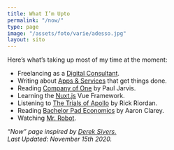 ```yaml
---
title: What I’m Upto
permalink: "/now/"
type: page
image: "/assets/foto/varie/adesso.jpg"
layout: sito
---
```


Here’s what’s taking up most of my time at the moment:

- Freelancing as a [Digital Consultant][1].
- Writing about [Apps & Services][2] that get things done.
- Reading [Company of One][3] by Paul Jarvis.
- Learning the [Nuxt.js][4] Vue Framework.
- Listening to [The Trials of Apollo][5] by Rick Riordan.
- Reading [Bachelor Pad Economics][6] by Aaron Clarey.
- Watching [Mr. Robot][7].


*“Now” page inspired by [Derek Sivers.][0]*
<br>
*Last Updated: November 15th 2020.*

[0]: https://sivers.org/nowff
[1]: /studio/
[2]: /articles/
[3]: https://ofone.co
[4]: https://nuxtjs.org/
[5]: https://www.goodreads.com/series/162088-the-trials-of-apollo
[6]: https://www.goodreads.com/book/show/20442872-bachelor-pad-economics
[7]: https://www.usanetwork.com/mr-robot